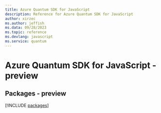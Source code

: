 ```yaml
---
title: Azure Quantum SDK for JavaScript
description: Reference for Azure Quantum SDK for JavaScript
author: xirzec
ms.author: jeffish
ms.data: 09/28/2023
ms.topic: reference
ms.devlang: javascript
ms.service: quantum
---
```

# Azure Quantum SDK for JavaScript - preview
## Packages - preview
[!INCLUDE [packages](quantum-index.md)]